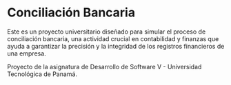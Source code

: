 # Conciliación Bancaria 

Este es un proyecto universitario diseñado para simular el proceso de conciliación bancaria, una actividad crucial en contabilidad y finanzas que ayuda a garantizar la precisión y la integridad de los registros financieros de una empresa.

Proyecto de la asignatura de Desarrollo de Software V - Universidad Tecnológica de Panamá.
